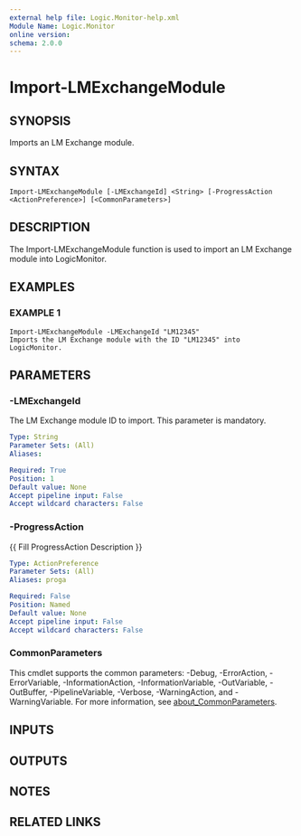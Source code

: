 ```yaml
---
external help file: Logic.Monitor-help.xml
Module Name: Logic.Monitor
online version:
schema: 2.0.0
---
```


# Import-LMExchangeModule

## SYNOPSIS
Imports an LM Exchange module.

## SYNTAX

```
Import-LMExchangeModule [-LMExchangeId] <String> [-ProgressAction <ActionPreference>] [<CommonParameters>]
```

## DESCRIPTION
The Import-LMExchangeModule function is used to import an LM Exchange module into LogicMonitor.

## EXAMPLES

### EXAMPLE 1
```
Import-LMExchangeModule -LMExchangeId "LM12345"
Imports the LM Exchange module with the ID "LM12345" into LogicMonitor.
```

## PARAMETERS

### -LMExchangeId
The LM Exchange module ID to import.
This parameter is mandatory.

```yaml
Type: String
Parameter Sets: (All)
Aliases:

Required: True
Position: 1
Default value: None
Accept pipeline input: False
Accept wildcard characters: False
```

### -ProgressAction
{{ Fill ProgressAction Description }}

```yaml
Type: ActionPreference
Parameter Sets: (All)
Aliases: proga

Required: False
Position: Named
Default value: None
Accept pipeline input: False
Accept wildcard characters: False
```

### CommonParameters
This cmdlet supports the common parameters: -Debug, -ErrorAction, -ErrorVariable, -InformationAction, -InformationVariable, -OutVariable, -OutBuffer, -PipelineVariable, -Verbose, -WarningAction, and -WarningVariable. For more information, see [about_CommonParameters](http://go.microsoft.com/fwlink/?LinkID=113216).

## INPUTS

## OUTPUTS

## NOTES

## RELATED LINKS
